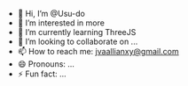 - 👋 Hi, I’m @Usu-do
- 👀 I’m interested in more
- 🌱 I’m currently learning ThreeJS
- 💞️ I’m looking to collaborate on ...
- 📫 How to reach me: jvaallianxy@gmail.com
- 😄 Pronouns: ...
- ⚡ Fun fact: ...

<!---
Usu-do/Usu-do is a ✨ special ✨ repository because its `README.md` (this file) appears on your GitHub profile.
You can click the Preview link to take a look at your changes.
--->
